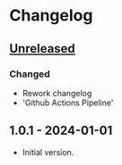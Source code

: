 # Changelog

## [Unreleased]

### Changed

- Rework changelog
- 'Github Actions Pipeline'

## 1.0.1 - 2024-01-01

- Initial version.

[Unreleased]: https://github.com/inlavigo/gg_is_github/compare/1.0.1...HEAD
